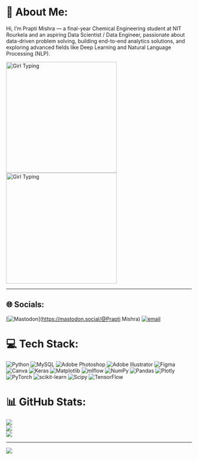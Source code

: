 # 💫 About Me:
Hi, I’m Prapti Mishra — a final-year Chemical Engineering student at NIT Rourkela and an aspiring Data Scientist / Data Engineer, passionate about data-driven problem solving, building end-to-end analytics solutions, and exploring advanced fields like Deep Learning and Natural Language Processing (NLP).

<img src="https://media.giphy.com/media/h408T6Y5GfmXBKW62l/giphy.gif" width="300" alt="Girl Typing"/>
<img src="https://in.images.search.yahoo.com/yhs/view;_ylt=Awrx.Z19ltVo_acP5gwO9olQ;_ylu=c2VjA3NyBHNsawNpbWcEb2lkA2E4Y2ZlMmY4OTliZjMxMGM2YmE3YWRkY2ZkMWEwZTk2BGdwb3MDMQRpdANiaW5n?back=https%3A%2F%2Fin.images.search.yahoo.com%2Fyhs%2Fsearch%3Fp%3Dfemale%2Bgif%2Bgiphy%2Bmiss%2Bcoder%2Bgirly%2Btype%26ei%3DUTF-8%26type%3Dtype80160-674343068%26fr%3Dyhs-sz-002%26fr2%3Dp%253As%252Cv%253Ai%252Cm%253Asb-top%26hsimp%3Dyhs-002%26hspart%3Dsz%26param1%3D3355402283%26tab%3Dorganic%26ri%3D1&w=498&h=374&imgurl=media1.tenor.com%2Fm%2FIF2JdxzmyN4AAAAC%2Fcoding-girl.gif&rurl=https%3A%2F%2Ftenor.com%2Fview%2Fcoding-girl-gif-2332171326726785246&size=1070KB&p=female+gif+giphy+miss+coder+girly+type&oid=a8cfe2f899bf310c6ba7addcfd1a0e96&fr2=p%3As%2Cv%3Ai%2Cm%3Asb-top&fr=yhs-sz-002&tt=Coding+Girl+Sticker+-+Coding+girl+-+Discover+%26+Share+GIFs&b=0&ni=90&no=1&ts=&tab=organic&sigr=1uxJcdrW8iXF&sigb=lWDlTj2GO2VA&sigi=PcsP2CGrhZ3b&sigt=ckC2V7rIDTZ2&.crumb=94xKbhjY3Aa&fr=yhs-sz-002&fr2=p%3As%2Cv%3Ai%2Cm%3Asb-top&hsimp=yhs-002&hspart=sz&type=type80160-674343068&param1=3355402283" width="300" alt="Girl Typing"/>

---


## 🌐 Socials:
[![Mastodon](https://img.shields.io/badge/-MASTODON-%232B90D9?logo=mastodon&logoColor=white)](https://mastodon.social/@Prapti Mishra) [![email](https://img.shields.io/badge/Email-D14836?logo=gmail&logoColor=white)](mailto:praptimishra977@gmail.com) 

# 💻 Tech Stack:
![Python](https://img.shields.io/badge/python-3670A0?style=for-the-badge&logo=python&logoColor=ffdd54) ![MySQL](https://img.shields.io/badge/mysql-4479A1.svg?style=for-the-badge&logo=mysql&logoColor=white) ![Adobe Photoshop](https://img.shields.io/badge/adobe%20photoshop-%2331A8FF.svg?style=for-the-badge&logo=adobe%20photoshop&logoColor=white) ![Adobe Illustrator](https://img.shields.io/badge/adobe%20illustrator-%23FF9A00.svg?style=for-the-badge&logo=adobe%20illustrator&logoColor=white) ![Figma](https://img.shields.io/badge/figma-%23F24E1E.svg?style=for-the-badge&logo=figma&logoColor=white) ![Canva](https://img.shields.io/badge/Canva-%2300C4CC.svg?style=for-the-badge&logo=Canva&logoColor=white) ![Keras](https://img.shields.io/badge/Keras-%23D00000.svg?style=for-the-badge&logo=Keras&logoColor=white) ![Matplotlib](https://img.shields.io/badge/Matplotlib-%23ffffff.svg?style=for-the-badge&logo=Matplotlib&logoColor=black) ![mlflow](https://img.shields.io/badge/mlflow-%23d9ead3.svg?style=for-the-badge&logo=numpy&logoColor=blue) ![NumPy](https://img.shields.io/badge/numpy-%23013243.svg?style=for-the-badge&logo=numpy&logoColor=white) ![Pandas](https://img.shields.io/badge/pandas-%23150458.svg?style=for-the-badge&logo=pandas&logoColor=white) ![Plotly](https://img.shields.io/badge/Plotly-%233F4F75.svg?style=for-the-badge&logo=plotly&logoColor=white) ![PyTorch](https://img.shields.io/badge/PyTorch-%23EE4C2C.svg?style=for-the-badge&logo=PyTorch&logoColor=white) ![scikit-learn](https://img.shields.io/badge/scikit--learn-%23F7931E.svg?style=for-the-badge&logo=scikit-learn&logoColor=white) ![Scipy](https://img.shields.io/badge/SciPy-%230C55A5.svg?style=for-the-badge&logo=scipy&logoColor=%white) ![TensorFlow](https://img.shields.io/badge/TensorFlow-%23FF6F00.svg?style=for-the-badge&logo=TensorFlow&logoColor=white)
# 📊 GitHub Stats:
![](https://github-readme-stats.vercel.app/api?username=Praptimishra667&theme=shadow_green&hide_border=false&include_all_commits=false&count_private=false)<br/>
![](https://nirzak-streak-stats.vercel.app/?user=Praptimishra667&theme=shadow_green&hide_border=false)<br/>
![](https://github-readme-stats.vercel.app/api/top-langs/?username=Praptimishra667&theme=shadow_green&hide_border=false&include_all_commits=false&count_private=false&layout=compact)

---
[![](https://visitcount.itsvg.in/api?id=Praptimishra667&icon=0&color=0)](https://visitcount.itsvg.in)

<!-- Proudly created with GPRM ( https://gprm.itsvg.in ) -->
